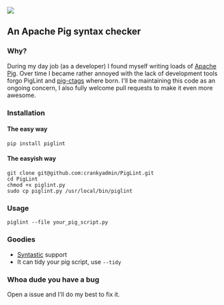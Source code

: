 ![](https://raw.github.com/crankyadmin/PigLint/master/piglint.png?login=crankyadmin&token=a33d4623f6ce1b98d5318f501c98a04c)
## An Apache Pig syntax checker

### Why?

During my day job (as a developer) I found myself writing loads of [Apache Pig](http://pig.apache.org/). Over time I became rather annoyed with the lack of development tools forgo PigLint and [pig-ctags](https://github.com/crankyadmin/pig-ctags) where born.
I'll be maintaining this code as an ongoing concern, I also fully welcome pull requests to make it even more awesome.

### Installation
#### The easy way

    pip install piglint

#### The easyish way

    git clone git@github.com:crankyadmin/PigLint.git
    cd PigLint
    chmod +x piglint.py
    sudo cp piglint.py /usr/local/bin/piglint

### Usage

    piglint --file your_pig_script.py

### Goodies

* [Syntastic](https://github.com/scrooloose/syntastic) support 
* It can tidy your pig script, use `--tidy`

### Whoa dude you have a bug

Open a issue and I'll do my best to fix it.
